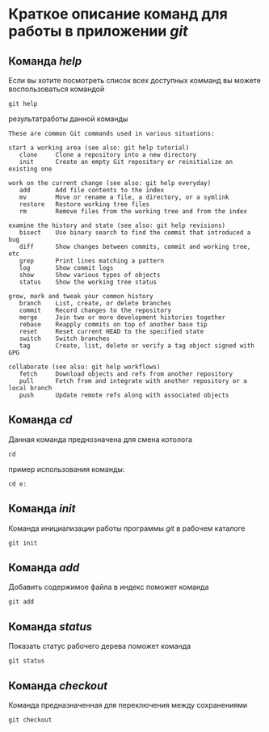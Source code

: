 # Краткое описание команд для работы в приложении *git*

## Команда *help*
Если вы хотите посмотреть список всех доступных комманд вы можете воспользоваться командой
```
git help
```
результатработы данной команды
```
These are common Git commands used in various situations:

start a working area (see also: git help tutorial)
   clone     Clone a repository into a new directory
   init      Create an empty Git repository or reinitialize an existing one

work on the current change (see also: git help everyday)
   add       Add file contents to the index
   mv        Move or rename a file, a directory, or a symlink
   restore   Restore working tree files
   rm        Remove files from the working tree and from the index

examine the history and state (see also: git help revisions)
   bisect    Use binary search to find the commit that introduced a bug
   diff      Show changes between commits, commit and working tree, etc
   grep      Print lines matching a pattern
   log       Show commit logs
   show      Show various types of objects
   status    Show the working tree status

grow, mark and tweak your common history
   branch    List, create, or delete branches
   commit    Record changes to the repository
   merge     Join two or more development histories together
   rebase    Reapply commits on top of another base tip
   reset     Reset current HEAD to the specified state
   switch    Switch branches
   tag       Create, list, delete or verify a tag object signed with GPG

collaborate (see also: git help workflows)
   fetch     Download objects and refs from another repository
   pull      Fetch from and integrate with another repository or a local branch
   push      Update remote refs along with associated objects

```
## Команда *cd*
Данная команда преднозначена для смена котолога 
```
cd
```
пример использования команды:
```
cd e:
```
## Команда *init*
Команда инициализации работы программы *git* в рабочем каталоге
```
git init
```
## Команда *add*

Добавить содержимое файла в индекс поможет команда
```
git add
```       
## Команда *status*

Показать статус рабочего дерева поможет команда
```
git status
```     
## Команда *checkout*

Команда предназначенная для переключения между сохранениями
```
git checkout
```     